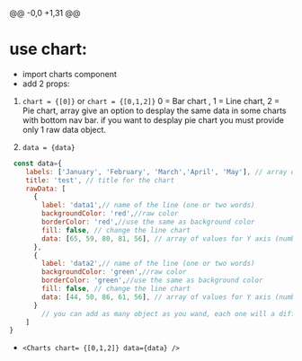 @@ -0,0 +1,31 @@
# use chart:
- import charts component
- add 2 props: 
1) ``` chart = {[0]} ``` or ``` chart = {[0,1,2]} ``` 0 = Bar chart , 1 = Line chart, 2 = Pie chart, array give an option to desplay the same data in some charts with bottom nav bar. if you want to desplay pie chart you must provide only 1 raw data object.

2) ``` data = {data} ```   
``` javascript
 const data={
    labels: ['January', 'February', 'March','April', 'May'], // array of values for x axis (strings)
    title: 'test', // title for the chart
    rawData: [
      {
        label: 'data1',// name of the line (one or two words)
        backgroundColor: 'red',//raw color
        borderColor: 'red',//use the same as background color
        fill: false, // change the line chart
        data: [65, 59, 80, 81, 56], // array of values for Y axis (numbers)
      },
      {
        label: 'data2',// name of the line (one or two words)
        backgroundColor: 'green',//raw color
        borderColor: 'green',//use the same as background color
        fill: false, // change the line chart
        data: [44, 50, 86, 61, 56], // array of values for Y axis (numbers)
      }
        // you can add as many object as you wand, each one will a different line with different color
    ]
} 
```

- ``` <Charts chart= {[0,1,2]} data={data} /> ```